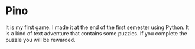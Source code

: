 # Pino
It is my first game. I made it at the end of the first semester using Python. It is a kind of text adventure that contains some puzzles. If you complete the puzzle you will be rewarded.
